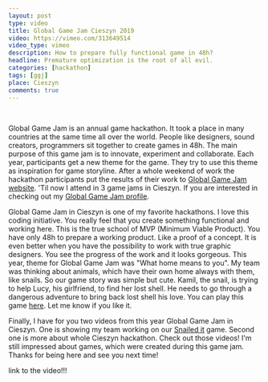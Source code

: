 ```yaml
---
layout: post
type: video
title: Global Game Jam Cieszyn 2019
video: https://vimeo.com/313649514
video_type: vimeo
description: How to prepare fully functional game in 48h?
headline: Premature optimization is the root of all evil.
categories: [hackathon]
tags: [ggj]
place: Cieszyn
comments: true
---
```


<br>

Global Game Jam is an annual game hackathon. It took a place in many countries at the same time all over the world. People like designers, sound creators, programmers sit together to create games in 48h. The main purpose of this game jam is to innovate, experiment and collaborate. Each year, participants get a new theme for the game. They try to use this theme as inspiration for game storyline. After a whole weekend of work the hackathon participants put the results of their work to <a href="https://globalgamejam.org/" title="Global Game Jam - official website" target="_blank" rel="nofollow noopener noreferrer">Global Game Jam website</a>. 'Til now I attend in 3 game jams in Cieszyn. If you are interested in checking out my <a href="https://globalgamejam.org/users/womanonrails" title="My Global Game Jam profile" target="_blank" rel="nofollow noopener noreferrer">Global Game Jam profile</a>.

Global Game Jam in Cieszyn is one of my favorite hackathons. I love this coding initiative. You really feel that you create something functional and working here. This is the true school of MVP (Minimum Viable Product). You have only 48h to prepare a working product. Like a proof of a concept. It is even better when you have the possibility to work with true graphic designers. You see the progress of the work and it looks gorgeous. This year, theme for Global Game Jam was "What home means to you". My team was thinking about animals, which have their own home always with them, like snails. So our game story was simple but cute. Kamil, the snail, is trying to help Lucy, his girlfriend, to find her lost shell. He needs to go through a dangerous adventure to bring back lost shell his love. You can play this game <a href="https://snailed-it.fractalsoft.org/play.html" title="Snailed it game - try to play" target="_blank" rel="nofollow noopener noreferrer">here</a>. Let me know if you like it.

Finally, I have for you two videos from this year Global Game Jam in Cieszyn. One is showing my team working on our <a href="https://globalgamejam.org/2019/games/snailed-it" title="Snailed it - Global Game Jam profile" target="_blank" rel="nofollow noopener noreferrer">Snailed it</a> game. Second one is more about whole Cieszyn hackathon. Check out those videos! I'm still impressed about games, which were created during this game jam. Thanks for being here and see you next time!

link to the video!!!

